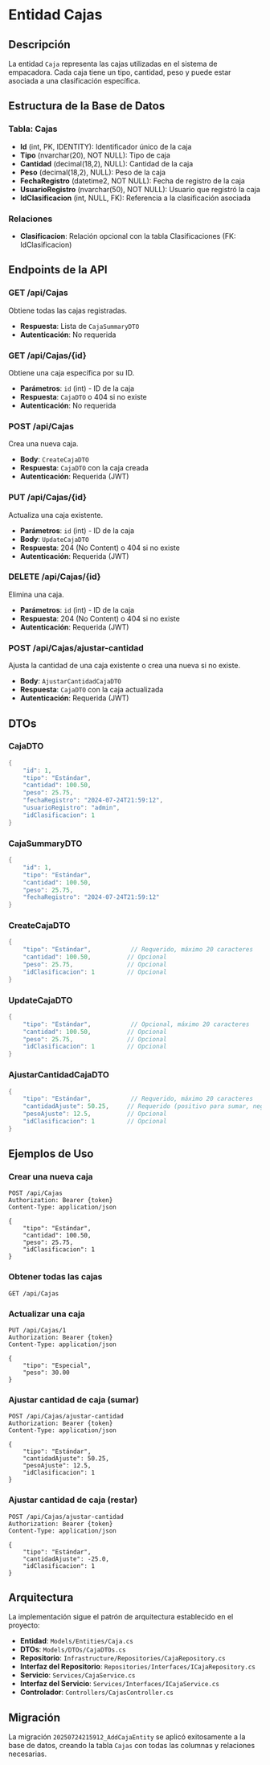 # Entidad Cajas

## Descripción
La entidad `Caja` representa las cajas utilizadas en el sistema de empacadora. Cada caja tiene un tipo, cantidad, peso y puede estar asociada a una clasificación específica.

## Estructura de la Base de Datos

### Tabla: Cajas
- **Id** (int, PK, IDENTITY): Identificador único de la caja
- **Tipo** (nvarchar(20), NOT NULL): Tipo de caja
- **Cantidad** (decimal(18,2), NULL): Cantidad de la caja
- **Peso** (decimal(18,2), NULL): Peso de la caja
- **FechaRegistro** (datetime2, NOT NULL): Fecha de registro de la caja
- **UsuarioRegistro** (nvarchar(50), NOT NULL): Usuario que registró la caja
- **IdClasificacion** (int, NULL, FK): Referencia a la clasificación asociada

### Relaciones
- **Clasificacion**: Relación opcional con la tabla Clasificaciones (FK: IdClasificacion)

## Endpoints de la API

### GET /api/Cajas
Obtiene todas las cajas registradas.
- **Respuesta**: Lista de `CajaSummaryDTO`
- **Autenticación**: No requerida

### GET /api/Cajas/{id}
Obtiene una caja específica por su ID.
- **Parámetros**: `id` (int) - ID de la caja
- **Respuesta**: `CajaDTO` o 404 si no existe
- **Autenticación**: No requerida

### POST /api/Cajas
Crea una nueva caja.
- **Body**: `CreateCajaDTO`
- **Respuesta**: `CajaDTO` con la caja creada
- **Autenticación**: Requerida (JWT)

### PUT /api/Cajas/{id}
Actualiza una caja existente.
- **Parámetros**: `id` (int) - ID de la caja
- **Body**: `UpdateCajaDTO`
- **Respuesta**: 204 (No Content) o 404 si no existe
- **Autenticación**: Requerida (JWT)

### DELETE /api/Cajas/{id}
Elimina una caja.
- **Parámetros**: `id` (int) - ID de la caja
- **Respuesta**: 204 (No Content) o 404 si no existe
- **Autenticación**: Requerida (JWT)

### POST /api/Cajas/ajustar-cantidad
Ajusta la cantidad de una caja existente o crea una nueva si no existe.
- **Body**: `AjustarCantidadCajaDTO`
- **Respuesta**: `CajaDTO` con la caja actualizada
- **Autenticación**: Requerida (JWT)

## DTOs

### CajaDTO
```csharp
{
    "id": 1,
    "tipo": "Estándar",
    "cantidad": 100.50,
    "peso": 25.75,
    "fechaRegistro": "2024-07-24T21:59:12",
    "usuarioRegistro": "admin",
    "idClasificacion": 1
}
```

### CajaSummaryDTO
```csharp
{
    "id": 1,
    "tipo": "Estándar",
    "cantidad": 100.50,
    "peso": 25.75,
    "fechaRegistro": "2024-07-24T21:59:12"
}
```

### CreateCajaDTO
```csharp
{
    "tipo": "Estándar",           // Requerido, máximo 20 caracteres
    "cantidad": 100.50,          // Opcional
    "peso": 25.75,               // Opcional
    "idClasificacion": 1         // Opcional
}
```

### UpdateCajaDTO
```csharp
{
    "tipo": "Estándar",           // Opcional, máximo 20 caracteres
    "cantidad": 100.50,          // Opcional
    "peso": 25.75,               // Opcional
    "idClasificacion": 1         // Opcional
}
```

### AjustarCantidadCajaDTO
```csharp
{
    "tipo": "Estándar",           // Requerido, máximo 20 caracteres
    "cantidadAjuste": 50.25,     // Requerido (positivo para sumar, negativo para restar)
    "pesoAjuste": 12.5,          // Opcional
    "idClasificacion": 1         // Opcional
}
```

## Ejemplos de Uso

### Crear una nueva caja
```http
POST /api/Cajas
Authorization: Bearer {token}
Content-Type: application/json

{
    "tipo": "Estándar",
    "cantidad": 100.50,
    "peso": 25.75,
    "idClasificacion": 1
}
```

### Obtener todas las cajas
```http
GET /api/Cajas
```

### Actualizar una caja
```http
PUT /api/Cajas/1
Authorization: Bearer {token}
Content-Type: application/json

{
    "tipo": "Especial",
    "peso": 30.00
}
```

### Ajustar cantidad de caja (sumar)
```http
POST /api/Cajas/ajustar-cantidad
Authorization: Bearer {token}
Content-Type: application/json

{
    "tipo": "Estándar",
    "cantidadAjuste": 50.25,
    "pesoAjuste": 12.5,
    "idClasificacion": 1
}
```

### Ajustar cantidad de caja (restar)
```http
POST /api/Cajas/ajustar-cantidad
Authorization: Bearer {token}
Content-Type: application/json

{
    "tipo": "Estándar",
    "cantidadAjuste": -25.0,
    "idClasificacion": 1
}
```

## Arquitectura

La implementación sigue el patrón de arquitectura establecido en el proyecto:

- **Entidad**: `Models/Entities/Caja.cs`
- **DTOs**: `Models/DTOs/CajaDTOs.cs`
- **Repositorio**: `Infrastructure/Repositories/CajaRepository.cs`
- **Interfaz del Repositorio**: `Repositories/Interfaces/ICajaRepository.cs`
- **Servicio**: `Services/CajaService.cs`
- **Interfaz del Servicio**: `Services/Interfaces/ICajaService.cs`
- **Controlador**: `Controllers/CajasController.cs`

## Migración

La migración `20250724215912_AddCajaEntity` se aplicó exitosamente a la base de datos, creando la tabla `Cajas` con todas las columnas y relaciones necesarias. 